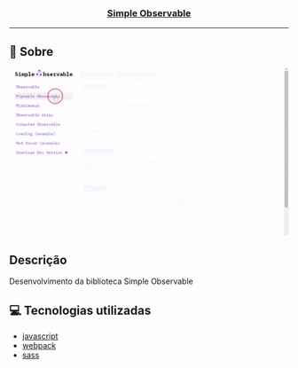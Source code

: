 <h3 align="center">
  <a href="https://cahmoraes.github.io/simple-observable-examples/">Simple Observable</a>
</h3>

---

## :rocket: Sobre

<img src="https://github.com/Cahmoraes/simple-observable-examples/blob/main/src/assets/examples/example-1.gif" alt="Nature">

## Descrição
Desenvolvimento da biblioteca Simple Observable

## :computer: Tecnologias utilizadas

- [javascript](https://developer.mozilla.org/pt-BR/docs/Web/JavaScript)
- [webpack](https://webpack.js.org/)
- [sass](https://sass-lang.com/)
